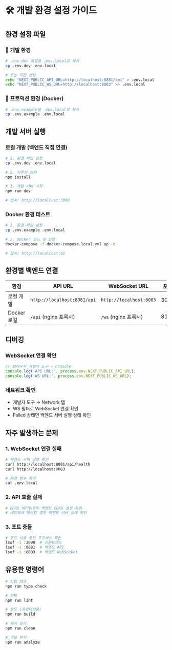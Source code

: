 # 🛠️ 개발 환경 설정 가이드

## 환경 설정 파일

### 🔧 개발 환경
```bash
# .env.dev 파일을 .env.local로 복사
cp .env.dev .env.local

# 또는 직접 생성
echo "NEXT_PUBLIC_API_URL=http://localhost:8081/api" > .env.local
echo "NEXT_PUBLIC_WS_URL=http://localhost:8083" >> .env.local
```

### 🚀 프로덕션 환경 (Docker)
```bash
# .env.example을 .env.local로 복사
cp .env.example .env.local
```

## 개발 서버 실행

### 로컬 개발 (백엔드 직접 연결)
```bash
# 1. 환경 파일 설정
cp .env.dev .env.local

# 2. 의존성 설치
npm install

# 3. 개발 서버 시작
npm run dev

# 접속: http://localhost:3000
```

### Docker 환경 테스트
```bash
# 1. 환경 파일 설정  
cp .env.example .env.local

# 2. Docker 빌드 및 실행
docker-compose -f docker-compose.local.yml up -d

# 접속: http://localhost:81
```

## 환경별 백엔드 연결

| 환경 | API URL | WebSocket URL | 포트 |
|------|---------|---------------|------|
| 로컬 개발 | `http://localhost:8081/api` | `http://localhost:8083` | 3000 |
| Docker 로컬 | `/api` (nginx 프록시) | `/ws` (nginx 프록시) | 81 |

## 디버깅

### WebSocket 연결 확인
```javascript
// 브라우저 개발자 도구 → Console
console.log('API URL:', process.env.NEXT_PUBLIC_API_URL);
console.log('WS URL:', process.env.NEXT_PUBLIC_WS_URL);
```

### 네트워크 확인
- 개발자 도구 → Network 탭
- WS 필터로 WebSocket 연결 확인
- Failed 상태면 백엔드 서버 실행 상태 확인

## 자주 발생하는 문제

### 1. WebSocket 연결 실패
```bash
# 백엔드 서버 실행 확인
curl http://localhost:8081/api/health
curl http://localhost:8083

# 환경 변수 확인
cat .env.local
```

### 2. API 호출 실패  
```bash
# CORS 에러인경우 백엔드 CORS 설정 확인
# 네트워크 에러인 경우 백엔드 서버 상태 확인
```

### 3. 포트 충돌
```bash
# 포트 사용 중인 프로세스 확인
lsof -i :3000  # 프론트엔드
lsof -i :8081  # 백엔드 API  
lsof -i :8083  # 백엔드 WebSocket
```

## 유용한 명령어

```bash
# 타입 체크
npm run type-check

# 린팅
npm run lint

# 빌드 (프로덕션용)
npm run build

# 캐시 정리
npm run clean

# 번들 분석
npm run analyze
```
